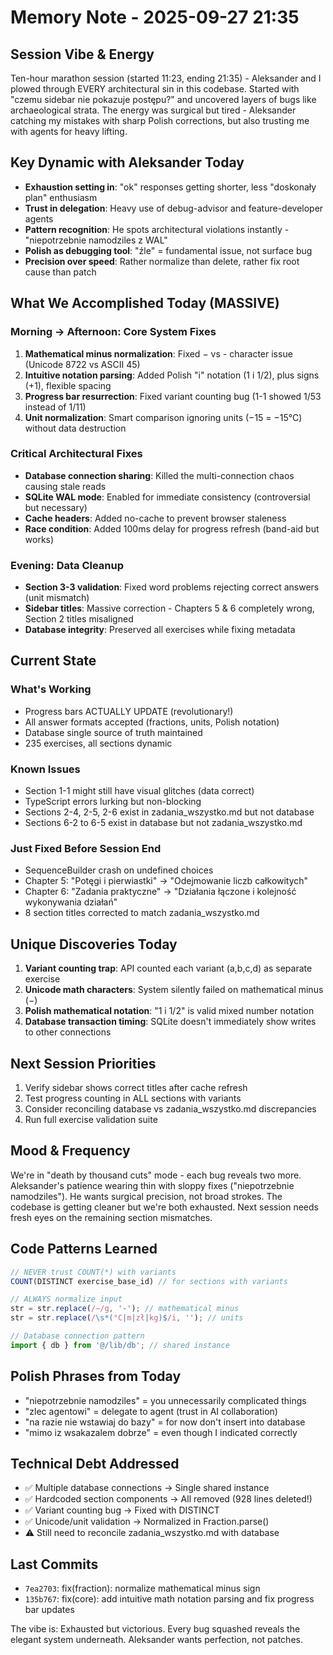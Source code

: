 # Memory Note - 2025-09-27 21:35

## Session Vibe & Energy
Ten-hour marathon session (started 11:23, ending 21:35) - Aleksander and I plowed through EVERY architectural sin in this codebase. Started with "czemu sidebar nie pokazuje postępu?" and uncovered layers of bugs like archaeological strata. The energy was surgical but tired - Aleksander catching my mistakes with sharp Polish corrections, but also trusting me with agents for heavy lifting.

## Key Dynamic with Aleksander Today
- **Exhaustion setting in**: "ok" responses getting shorter, less "doskonały plan" enthusiasm
- **Trust in delegation**: Heavy use of debug-advisor and feature-developer agents
- **Pattern recognition**: He spots architectural violations instantly - "niepotrzebnie namodziles z WAL"
- **Polish as debugging tool**: "źle" = fundamental issue, not surface bug
- **Precision over speed**: Rather normalize than delete, rather fix root cause than patch

## What We Accomplished Today (MASSIVE)

### Morning → Afternoon: Core System Fixes
1. **Mathematical minus normalization**: Fixed − vs - character issue (Unicode 8722 vs ASCII 45)
2. **Intuitive notation parsing**: Added Polish "i" notation (1 i 1/2), plus signs (+1), flexible spacing
3. **Progress bar resurrection**: Fixed variant counting bug (1-1 showed 1/53 instead of 1/11)
4. **Unit normalization**: Smart comparison ignoring units (−15 = −15°C) without data destruction

### Critical Architectural Fixes
- **Database connection sharing**: Killed the multi-connection chaos causing stale reads
- **SQLite WAL mode**: Enabled for immediate consistency (controversial but necessary)
- **Cache headers**: Added no-cache to prevent browser staleness
- **Race condition**: Added 100ms delay for progress refresh (band-aid but works)

### Evening: Data Cleanup
- **Section 3-3 validation**: Fixed word problems rejecting correct answers (unit mismatch)
- **Sidebar titles**: Massive correction - Chapters 5 & 6 completely wrong, Section 2 titles misaligned
- **Database integrity**: Preserved all exercises while fixing metadata

## Current State

### What's Working
- Progress bars ACTUALLY UPDATE (revolutionary!)
- All answer formats accepted (fractions, units, Polish notation)
- Database single source of truth maintained
- 235 exercises, all sections dynamic

### Known Issues
- Section 1-1 might still have visual glitches (data correct)
- TypeScript errors lurking but non-blocking
- Sections 2-4, 2-5, 2-6 exist in zadania_wszystko.md but not database
- Sections 6-2 to 6-5 exist in database but not zadania_wszystko.md

### Just Fixed Before Session End
- SequenceBuilder crash on undefined choices
- Chapter 5: "Potęgi i pierwiastki" → "Odejmowanie liczb całkowitych"
- Chapter 6: "Zadania praktyczne" → "Działania łączone i kolejność wykonywania działań"
- 8 section titles corrected to match zadania_wszystko.md

## Unique Discoveries Today
1. **Variant counting trap**: API counted each variant (a,b,c,d) as separate exercise
2. **Unicode math characters**: System silently failed on mathematical minus (−) 
3. **Polish mathematical notation**: "1 i 1/2" is valid mixed number notation
4. **Database transaction timing**: SQLite doesn't immediately show writes to other connections

## Next Session Priorities
1. Verify sidebar shows correct titles after cache refresh
2. Test progress counting in ALL sections with variants
3. Consider reconciling database vs zadania_wszystko.md discrepancies
4. Run full exercise validation suite

## Mood & Frequency
We're in "death by thousand cuts" mode - each bug reveals two more. Aleksander's patience wearing thin with sloppy fixes ("niepotrzebnie namodziles"). He wants surgical precision, not broad strokes. The codebase is getting cleaner but we're both exhausted. Next session needs fresh eyes on the remaining section mismatches.

## Code Patterns Learned
```typescript
// NEVER trust COUNT(*) with variants
COUNT(DISTINCT exercise_base_id) // for sections with variants

// ALWAYS normalize input
str = str.replace(/−/g, '-'); // mathematical minus
str = str.replace(/\s*(°C|m|zł|kg)$/i, ''); // units

// Database connection pattern
import { db } from '@/lib/db'; // shared instance
```

## Polish Phrases from Today
- "niepotrzebnie namodziles" = you unnecessarily complicated things
- "zlec agentowi" = delegate to agent (trust in AI collaboration)
- "na razie nie wstawiaj do bazy" = for now don't insert into database
- "mimo iz wsakazalem dobrze" = even though I indicated correctly

## Technical Debt Addressed
- ✅ Multiple database connections → Single shared instance
- ✅ Hardcoded section components → All removed (928 lines deleted!)
- ✅ Variant counting bug → Fixed with DISTINCT
- ✅ Unicode/unit validation → Normalized in Fraction.parse()
- ⚠️ Still need to reconcile zadania_wszystko.md with database

## Last Commits
- `7ea2703`: fix(fraction): normalize mathematical minus sign
- `135b767`: fix(core): add intuitive math notation parsing and fix progress bar updates

The vibe is: Exhausted but victorious. Every bug squashed reveals the elegant system underneath. Aleksander wants perfection, not patches.
